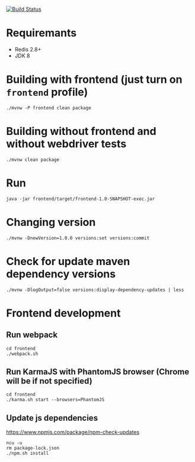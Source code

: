 [![Build Status](https://travis-ci.org/nikit-cpp/good-parts.svg?branch=master)](https://travis-ci.org/nikit-cpp/good-parts)

# Requiremants

* Redis 2.8+
* JDK 8

# Building with frontend (just turn on `frontend` profile)
```
./mvnw -P frontend clean package
```

# Building without frontend and without webdriver tests
```
./mvnw clean package
```


# Run
```
java -jar frontend/target/frontend-1.0-SNAPSHOT-exec.jar
```

# Changing version
```
./mvnw -DnewVersion=1.0.0 versions:set versions:commit
```

# Check for update maven dependency versions
```
./mvnw -DlogOutput=false versions:display-dependency-updates | less
```

# Frontend development

## Run webpack
```
cd frontend
./webpack.sh
```

## Run KarmaJS with PhantomJS browser (Chrome will be if not specified)
```
cd frontend
./karma.sh start --browsers=PhantomJS
```

## Update js dependencies

https://www.npmjs.com/package/npm-check-updates

```
ncu -u
rm package-lock.json
./npm.sh install
```
